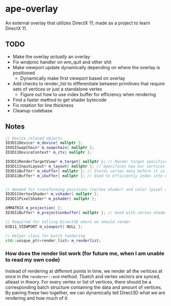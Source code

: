 # ape-overlay
An external overlay that utilizes DirectX 11; made as a project to learn DirectX 11.


## TODO
  - Make the overlay *actually* an overlay
  - Fix wndproc handler on wm_quit and other shit
  - Make viewport update dynamically depending on where the overlay is positioned
  	- Dynamically make first viewport based on overlay 
  - Add checks to render_list to differenitate between primitives that require sets of vertices or just a standalone vertex
	- Figure out how to use index buffer for efficiency when rendering
  - Find a faster method to get shader bytecode	
  - Fix rotation for line thickness
  - Cleanup codebase
  
## Notes
```cpp
// Device related objects
ID3D11Device* m_device{ nullptr };
IDXGISwapChain* m_swapchain{ nullptr };
ID3D11DeviceContext* m_ctx{ nullptr };

ID3D11RenderTargetView* m_target{ nullptr }; // Render target specifices our target (whether it be a surface, or the back buffer) for drawing colors/textures to
ID3D11InputLayout* m_layout{ nullptr }; // Specifices how our vertices are laid out in memory
ID3D11Buffer* m_vbuffer{ nullptr }; // Stores vertex data before it is transformed
ID3D11Buffer* m_ibuffer{ nullptr }; // Used to efficiently index into our vertex buffer


// Needed for transforming positions (vertex shader) and color (pixel shader)
ID3D11VertexShader* m_vshader{ nullptr };
ID3D11PixelShader* m_pshader{ nullptr };

XMMATRIX m_projection{ };
ID3D11Buffer* m_projectionbuffer{ nullptr }; // Used with vertex shader to transform screen coordinates into clip coordinates (for Direct3D)

// Required for telling Direct3D where we should render
D3D11_VIEWPORT m_viewport{ NULL };

// Helper class for batch rendering
std::unique_ptr<render_list> m_renderlist;
```
### How does the render list work (for future me, when I am unable to read my own code)

Instead of rendering at different points in time, we render all the vertices at once in the ``renderer::end`` method.
Tbatch and vertex vectors are synced, atleast in theory. For every vertex or list of vertices, there should be a corresponding batch structure containing the data and amount of vertices. By pairing these two together, we can dynamically tell Direct3D what we are rendering and how much of it.
